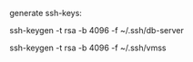 generate ssh-keys:

ssh-keygen -t rsa -b 4096 -f ~/.ssh/db-server

ssh-keygen -t rsa -b 4096 -f ~/.ssh/vmss      
